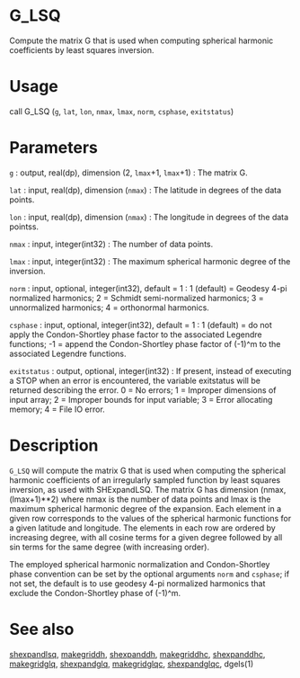 # G_LSQ

Compute the matrix G that is used when computing spherical harmonic coefficients by least squares inversion.

# Usage

call G_LSQ (`g`, `lat`, `lon`, `nmax`, `lmax`, `norm`, `csphase`, `exitstatus`)

# Parameters

`g` : output, real(dp), dimension (2, `lmax`+1, `lmax`+1)
:   The matrix G.

`lat` : input, real(dp), dimension (`nmax`)
:   The latitude in degrees of the data points.

`lon` : input, real(dp), dimension (`nmax`)
:   The longitude in degrees of the data pointss.

`nmax` : input, integer(int32)
:   The number of data points.

`lmax` : input, integer(int32)
:   The maximum spherical harmonic degree of the inversion.

`norm` : input, optional, integer(int32), default = 1
:   1 (default) = Geodesy 4-pi normalized harmonics; 2 = Schmidt semi-normalized harmonics; 3 = unnormalized harmonics; 4 = orthonormal harmonics.

`csphase` : input, optional, integer(int32), default = 1
:   1 (default) = do not apply the Condon-Shortley phase factor to the associated Legendre functions; -1 = append the Condon-Shortley phase factor of (-1)^m to the associated Legendre functions.

`exitstatus` : output, optional, integer(int32)
:   If present, instead of executing a STOP when an error is encountered, the variable exitstatus will be returned describing the error. 0 = No errors; 1 = Improper dimensions of input array; 2 = Improper bounds for input variable; 3 = Error allocating memory; 4 = File IO error.

# Description

`G_LSQ` will compute the matrix G that is used when computing the spherical harmonic coefficients of an irregularly sampled function by least squares inversion, as used with SHExpandLSQ. The matrix G has dimension (nmax, (lmax+1)**2) where nmax is the number of data points and lmax is the maximum spherical harmonic degree of the expansion. Each element in a given row corresponds to the values of the spherical harmonic functions for a given latitude and longitude. The elements in each row are ordered by increasing degree, with all cosine terms for a given degree followed by all sin terms for the same degree (with increasing order).

The employed spherical harmonic normalization and Condon-Shortley phase convention can be set by the optional arguments `norm` and `csphase`; if not set, the default is to use geodesy 4-pi normalized harmonics that exclude the Condon-Shortley phase of (-1)^m.

# See also

[shexpandlsq](shexpandlsq.html), [makegriddh](makegriddh.html), [shexpanddh](shexpanddh.html), [makegriddhc](makegriddhc.html), [shexpanddhc](shexpanddhc.html), [makegridglq](makegridglq.html), [shexpandglq](shexpandglq.html), [makegridglqc](makegridglqc.html), [shexpandglqc](shexpandglqc.html), dgels(1)
